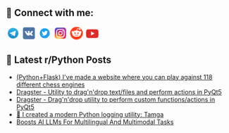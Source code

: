 ## 🔎 Connect with me:
[<img src="https://github.com/bullbesh/bullbesh/blob/main/images/Telegram.png" width="32" height="32" />](https://t.me/bullbesh)
[<img src="https://github.com/bullbesh/bullbesh/blob/main/images/VK.png" width="32" height="32" />](https://vk.com/bullbesh)
[<img src="https://github.com/bullbesh/bullbesh/blob/main/images/Twitter.png" width="32" height="32" />](https://twitter.com/bullbesh1)
[<img src="https://github.com/bullbesh/bullbesh/blob/main/images/Instagram.png" width="32" height="32" />](https://www.instagram.com/bullbesh)
[<img src="https://github.com/bullbesh/bullbesh/blob/main/images/Reddit.png" width="32" height="32" />](https://www.reddit.com/user/bullbesh)
[<img src="https://github.com/bullbesh/bullbesh/blob/main/images/YouTube.png" width="32" height="32" />](https://www.youtube.com/channel/UCtfjRs6uzgq5mfm8S06WTcg)

## 📕 Latest r/Python Posts
<!-- BLOG-POST-LIST:START -->
- [&lpar;Python+Flask&rpar; I&#39;ve made a website where you can play against 118 different chess engines](https://www.reddit.com/r/Python/comments/1i5y8zg/pythonflask_ive_made_a_website_where_you_can_play/)
- [Dragster - Utility to drag&#39;n&#39;drop text/files and perform actions in PyQt5](https://www.reddit.com/r/Python/comments/1i5x9qr/dragster_utility_to_dragndrop_textfiles_and/)
- [Dragster - Drag&#39;n&#39;drop utility to perform custom functions/actions in PyQt5](https://www.reddit.com/r/Python/comments/1i5x0gq/dragster_dragndrop_utility_to_perform_custom/)
- [🌈 I created a modern Python logging utility: Tamga](https://www.reddit.com/r/Python/comments/1i5uncl/i_created_a_modern_python_logging_utility_tamga/)
- [Boosts AI LLMs For Multilingual And Multimodal Tasks](https://www.reddit.com/r/Python/comments/1i5m9jd/boosts_ai_llms_for_multilingual_and_multimodal/)
<!-- BLOG-POST-LIST:END -->
